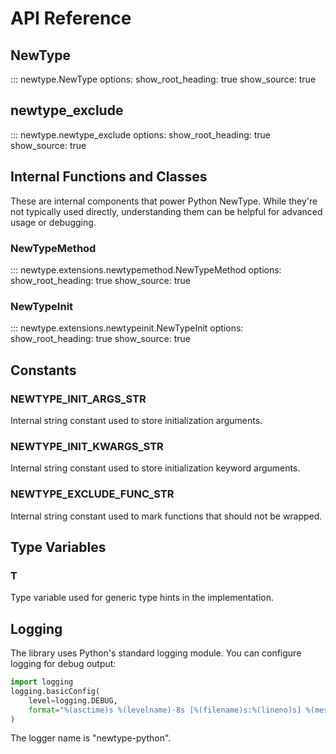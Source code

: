 # API Reference

## NewType

::: newtype.NewType
    options:
      show_root_heading: true
      show_source: true

## newtype_exclude

::: newtype.newtype_exclude
    options:
      show_root_heading: true
      show_source: true

## Internal Functions and Classes

These are internal components that power Python NewType. While they're not typically used directly, understanding them can be helpful for advanced usage or debugging.

### NewTypeMethod

::: newtype.extensions.newtypemethod.NewTypeMethod
    options:
      show_root_heading: true
      show_source: true

### NewTypeInit

::: newtype.extensions.newtypeinit.NewTypeInit
    options:
      show_root_heading: true
      show_source: true

## Constants

### NEWTYPE_INIT_ARGS_STR
Internal string constant used to store initialization arguments.

### NEWTYPE_INIT_KWARGS_STR
Internal string constant used to store initialization keyword arguments.

### NEWTYPE_EXCLUDE_FUNC_STR
Internal string constant used to mark functions that should not be wrapped.

## Type Variables

### T
Type variable used for generic type hints in the implementation.

## Logging

The library uses Python's standard logging module. You can configure logging for debug output:

```python
import logging
logging.basicConfig(
    level=logging.DEBUG,
    format="%(asctime)s %(levelname)-8s [%(filename)s:%(lineno)s] %(message)s"
)
```

The logger name is "newtype-python".
